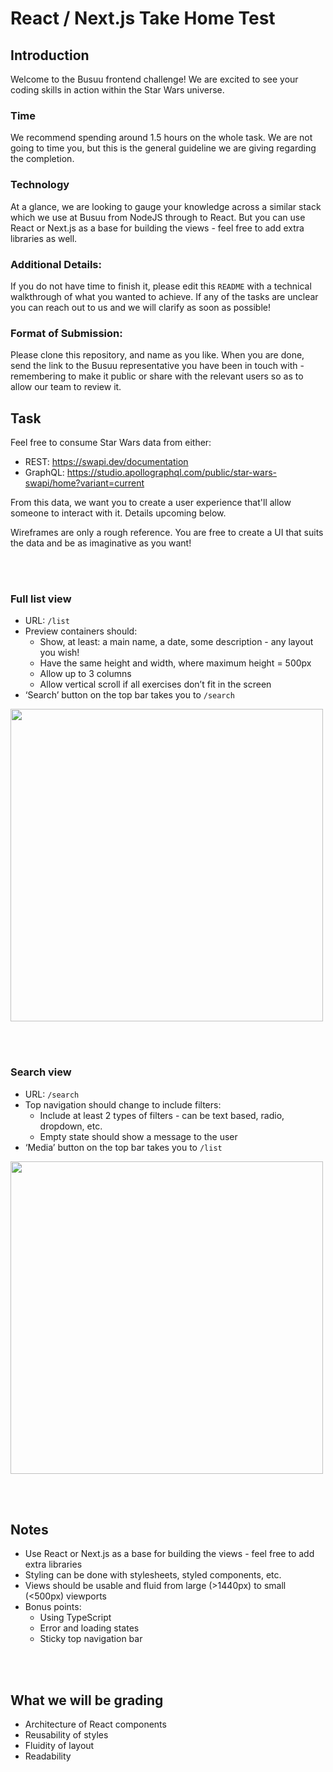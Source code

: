 # React / Next.js Take Home Test

## Introduction
Welcome to the Busuu frontend challenge! We are excited to see your coding skills in action within the Star Wars universe. 

### Time
We recommend spending around 1.5 hours on the whole task. We are not going to time you, but this is the general guideline we are giving regarding the completion.

### Technology
At a glance, we are looking to gauge your knowledge across a similar stack which we use at Busuu from NodeJS through to React. But you can use React or Next.js as a base for building the views - feel free to add extra libraries as well.

### Additional Details:
If you do not have time to finish it, please edit this `README` with a technical walkthrough of what you wanted to achieve. If any of the tasks are unclear you can reach out to us and we will clarify as soon as possible!

### Format of Submission:
Please clone this repository, and name as you like. When you are done, send the link to the Busuu representative you have been in touch with - remembering to make it public or share with the relevant users so as to allow our team to review it.

## Task
Feel free to consume Star Wars data from either:
* REST: https://swapi.dev/documentation
* GraphQL: https://studio.apollographql.com/public/star-wars-swapi/home?variant=current

From this data, we want you to create a user experience that'll allow someone to interact with it. Details upcoming below.

Wireframes are only a rough reference. You are free to create a UI that suits the data and be as imaginative as you want!

<br><br>

### Full list view 
* URL: `/list`
* Preview containers should:
    * Show, at least: a main name, a date, some description - any layout you wish!
    * Have the same height and width, where maximum height = 500px
    * Allow up to 3 columns
    * Allow vertical scroll if all exercises don’t fit in the screen
* ‘Search’ button on the top bar takes you to `/search`

<img src="https://user-images.githubusercontent.com/14952750/172342321-a693db3a-5d80-4d87-b686-3c3464082265.jpg" width="500" />

<br><br>

### Search view 
* URL: `/search`
* Top navigation should change to include filters: 
    * Include at least 2 types of filters - can be text based, radio, dropdown, etc.
    * Empty state should show a message to the user
* ‘Media’ button on the top bar takes you to `/list`

<img src="https://user-images.githubusercontent.com/14952750/172342324-e8d1b064-174f-4e7c-8de4-8a5a9ccb74a6.jpg" width="500" />

<br><br>

## Notes
* Use React or Next.js as a base for building the views - feel free to add extra libraries 
* Styling can be done with stylesheets, styled components, etc. 
* Views should be usable and fluid from large (>1440px) to small (<500px) viewports
* Bonus points:
    * Using TypeScript
    * Error and loading states
    * Sticky top navigation bar

<br><br>

## What we will be grading
* Architecture of React components
* Reusability of styles
* Fluidity of layout
* Readability

